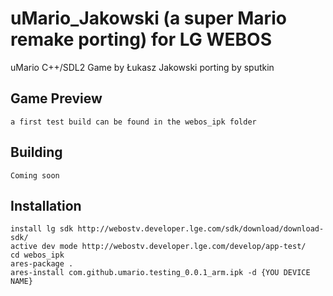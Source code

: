 # uMario_Jakowski (a super Mario remake porting) for LG WEBOS

uMario C++/SDL2 Game by Łukasz Jakowski
porting by sputkin

## Game Preview

    a first test build can be found in the webos_ipk folder


## Building 

    Coming soon

## Installation

    install lg sdk http://webostv.developer.lge.com/sdk/download/download-sdk/
    active dev mode http://webostv.developer.lge.com/develop/app-test/
    cd webos_ipk
    ares-package .
    ares-install com.github.umario.testing_0.0.1_arm.ipk -d {YOU DEVICE NAME}

